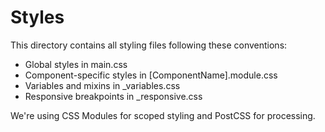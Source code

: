 # Styles
This directory contains all styling files following these conventions:
- Global styles in main.css
- Component-specific styles in [ComponentName].module.css
- Variables and mixins in _variables.css
- Responsive breakpoints in _responsive.css

We're using CSS Modules for scoped styling and PostCSS for processing.